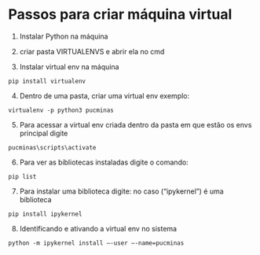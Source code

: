 # Passos para criar máquina virtual

1. Instalar Python na máquina
 
2. criar pasta VIRTUALENVS e abrir ela no cmd

3. Instalar virtual env na máquina
```
pip install virtualenv
```
 
4. Dentro de uma pasta, criar uma virtual env exemplo: 
```
virtualenv -p python3 pucminas
```
 
5. Para acessar a virtual env criada dentro da pasta em que estão os envs principal digite
```
pucminas\scripts\activate
```
 
6. Para ver as bibliotecas instaladas digite o comando:
```
pip list
```
 
7. Para instalar uma biblioteca digite: no caso (“ipykernel”) é uma biblioteca
 
```
pip install ipykernel
```
 
8. Identificando e ativando a virtual env no sistema
 
```
python -m ipykernel install –-user –-name=pucminas
```
